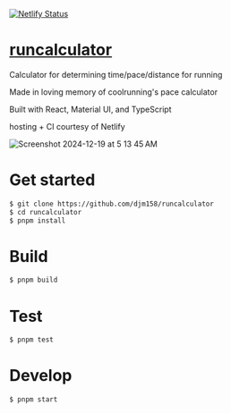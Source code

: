 [![Netlify Status](https://api.netlify.com/api/v1/badges/6b0cc0c5-26fb-40e5-a4a9-3e1d893c429b/deploy-status)](https://app.netlify.com/sites/musing-wiles-f46ad5/deploys)

# [runcalculator](https://runner-toolkit.netlify.app/)

Calculator for determining time/pace/distance for running

Made in loving memory of coolrunning's pace calculator

Built with React, Material UI, and TypeScript

hosting + CI courtesy of Netlify

![Screenshot 2024-12-19 at 5 13 45 AM](https://github.com/user-attachments/assets/98d5b8fe-f0a1-44df-884a-75e819ade015)

# Get started

```sh
$ git clone https://github.com/djm158/runcalculator
$ cd runcalculator
$ pnpm install
```

# Build

```sh
$ pnpm build
```

# Test

```sh
$ pnpm test
```

# Develop

```sh
$ pnpm start
```
